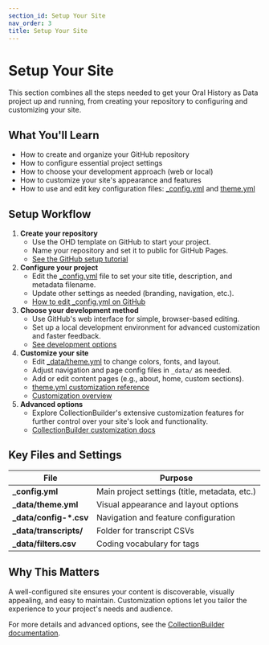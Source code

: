 ```yaml
---
section_id: Setup Your Site
nav_order: 3
title: Setup Your Site
---
```


# Setup Your Site

This section combines all the steps needed to get your Oral History as Data project up and running, from creating your repository to configuring and customizing your site.

## What You'll Learn
- How to create and organize your GitHub repository
- How to configure essential project settings
- How to choose your development approach (web or local)
- How to customize your site's appearance and features
- How to use and edit key configuration files: [_config.yml](setup/_config-settings.html) and [theme.yml](setup/theme-settings.html)

## Setup Workflow

1. **Create your repository**
   - Use the OHD template on GitHub to start your project.
   - Name your repository and set it to public for GitHub Pages.
   - [See the GitHub setup tutorial](../tutorials/tutorial-github.html)
2. **Configure your project**
   - Edit the [_config.yml](setup/_config-settings.html) file to set your site title, description, and metadata filename.
   - Update other settings as needed (branding, navigation, etc.).
   - [How to edit _config.yml on GitHub](../tutorials/tutorial-github.html#edit-_configyml)
3. **Choose your development method**
   - Use GitHub's web interface for simple, browser-based editing.
   - Set up a local development environment for advanced customization and faster feedback.
   - [See development options](setup/development-options.html)
4. **Customize your site**
   - Edit [_data/theme.yml](setup/theme-settings.html) to change colors, fonts, and layout.
   - Adjust navigation and page config files in `_data/` as needed.
   - Add or edit content pages (e.g., about, home, custom sections).
   - [theme.yml customization reference](setup/theme-settings.html)
   - [Customization overview](../customize/overview.html)
5. **Advanced options**
   - Explore CollectionBuilder's extensive customization features for further control over your site's look and functionality.
   - [CollectionBuilder customization docs](https://collectionbuilder.github.io/cb-docs/docs/customization/)

## Key Files and Settings

| File | Purpose |
|------|---------|
| **_config.yml** | Main project settings (title, metadata, etc.) |
| **_data/theme.yml** | Visual appearance and layout options |
| **_data/config-*.csv** | Navigation and feature configuration |
| **_data/transcripts/** | Folder for transcript CSVs |
| **_data/filters.csv** | Coding vocabulary for tags |

## Why This Matters

A well-configured site ensures your content is discoverable, visually appealing, and easy to maintain. Customization options let you tailor the experience to your project's needs and audience.

For more details and advanced options, see the [CollectionBuilder documentation](https://collectionbuilder.github.io/cb-docs/).
